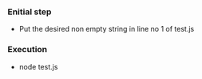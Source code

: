 ### Enitial step
* Put the desired non empty string in line no 1 of test.js

### Execution 
* node test.js